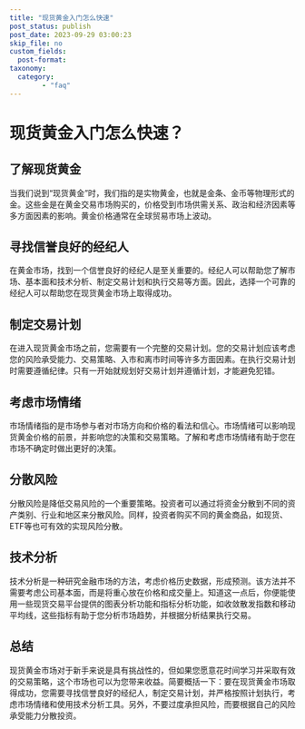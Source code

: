 ```yaml
---
title: "现货黄金入门怎么快速"
post_status: publish
post_date: 2023-09-29 03:00:23
skip_file: no
custom_fields: 
  post-format: 
taxonomy:
  category:
        - "faq"
---
```


# 现货黄金入门怎么快速？

## 了解现货黄金

当我们说到“现货黄金”时，我们指的是实物黄金，也就是金条、金币等物理形式的金。这些金是在黄金交易市场购买的，价格受到市场供需关系、政治和经济因素等多方面因素的影响。黄金价格通常在全球贸易市场上波动。

## 寻找信誉良好的经纪人

在黄金市场，找到一个信誉良好的经纪人是至关重要的。经纪人可以帮助您了解市场、基本面和技术分析、制定交易计划和执行交易等方面。因此，选择一个可靠的经纪人可以帮助您在现货黄金市场上取得成功。

## 制定交易计划

在进入现货黄金市场之前，您需要有一个完整的交易计划。您的交易计划应该考虑您的风险承受能力、交易策略、入市和离市时间等许多方面因素。在执行交易计划时需要遵循纪律。只有一开始就规划好交易计划并遵循计划，才能避免犯错。

## 考虑市场情绪

市场情绪指的是市场参与者对市场方向和价格的看法和信心。市场情绪可以影响现货黄金价格的前景，并影响您的决策和交易策略。了解和考虑市场情绪有助于您在市场不确定时做出更好的决策。

## 分散风险

分散风险是降低交易风险的一个重要策略。投资者可以通过将资金分散到不同的资产类别、行业和地区来分散风险。同样，投资者购买不同的黄金商品，如现货、ETF等也可有效的实现风险分散。

## 技术分析

技术分析是一种研究金融市场的方法，考虑价格历史数据，形成预测。该方法并不需要考虑公司基本面，而是将重心放在价格和成交量上。知道这一点后，你便能使用一些现货交易平台提供的图表分析功能和指标分析功能，如收敛散发指数和移动平均线，这些指标有助于您分析市场趋势，并根据分析结果执行交易。

## 总结

现货黄金市场对于新手来说是具有挑战性的，但如果您愿意花时间学习并采取有效的交易策略，这个市场也可以为您带来收益。简要概括一下：要在现货黄金市场取得成功，您需要寻找信誉良好的经纪人，制定交易计划，并严格按照计划执行，考虑市场情绪和使用技术分析工具。另外，不要过度承担风险，而要根据自己的风险承受能力分散投资。
